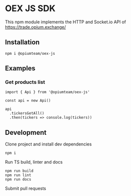 # OEX JS SDK

This npm module implements the HTTP and Socket.io API of https://trade.opium.exchange/

## Installation

```
npm i @opiumteam/oex-js
```

## Examples

### Get products list

```
import { Api } from '@opiumteam/oex-js'

const api = new Api()

api
  .tickersGetAll()
  .then(tickers => console.log(tickers))
```

## Development

Clone project and install dev dependencies

```
npm i
```

Run TS build, linter and docs

```
npm run build
npm run lint
npm run docs
```

Submit pull requests